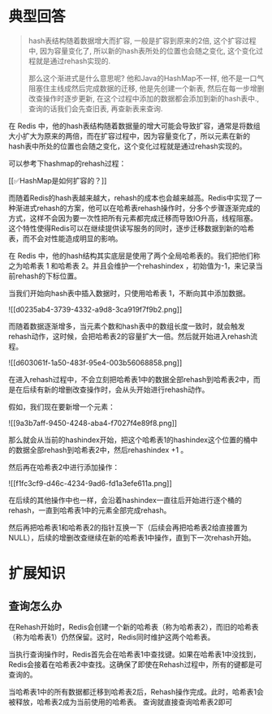# 典型回答

> hash表结构随着数据增大而扩容, 一般是扩容到原来的2倍, 这个扩容过程中, 因为容量变化了, 所以新的hash表所处的位置也会随之变化, 这个变化过程就是通过rehash实现的.
> 
> 那么这个渐进式是什么意思呢? 他和Java的HashMap不一样, 他不是一口气阻塞住主线成然后完成数据的迁移, 他是先创建一个新表, 然后在每一步增删改查操作时逐步更新, 在这个过程中添加的数据都会添加到新的hash表中., 查询的话我们会先查旧表, 再查新表来查询.

在 Redis 中，他的hash表结构随着数据量的增大可能会导致扩容，通常是将数组大小扩大为原来的两倍，而在扩容过程中，因为容量变化了，所以元素在新的hash表中所处的位置也会随之变化，这个变化过程就是通过rehash实现的。



可以参考下hashmap的rehash过程：

[[✅HashMap是如何扩容的？]]



而随着Redis的hash表越来越大，rehash的成本也会越来越高。Redis中实现了一种渐进式rehash的方案，他可以在哈希表rehash操作时，分多个步骤逐渐完成的方式，这样不会因为要一次性把所有元素都完成迁移而导致IO升高，线程阻塞。这个特性使得Redis可以在继续提供读写服务的同时，逐步迁移数据到新的哈希表，而不会对性能造成明显的影响。



在 Redis 中，他的hash结构其实底层是使用了两个全局哈希表的。我们把他们称之为哈希表 1 和哈希表 2。并且会维护一个rehashindex ，初始值为-1，来记录当前rehash的下标位置。



当我们开始向hash表中插入数据时，只使用哈希表 1，不断向其中添加数据。



![[d0235ab4-3739-4332-a9d8-3ca919f7f9b2.png]]



而随着数据逐渐增多，当元素个数和hash表中的数组长度一致时，就会触发rehash动作，这时候，会把哈希表2的容量扩大一倍。然后就开始进入rehash流程。



![[d603061f-1a50-483f-95e4-003b56068858.png]]





在进入rehash过程中，不会立刻把哈希表1中的数据全部rehash到哈希表2中，而是在后续有新的增删改查操作时，会从头开始进行rehash动作。



假如，我们现在要新增一个元素：



![[9a3b7aff-9450-4248-aba4-f7027f4e89f8.png]]



那么就会从当前的hashindex开始，把这个哈希表1的hashindex这个位置的桶中的数据全部rehash到哈希表2中，然后rehashindex +1 。



然后再在哈希表2中进行添加操作：



![[f1fc3cf9-d46c-4234-9ad6-fd1a3efe611a.png]]



在后续的其他操作中也一样，会沿着hashindex一直往后开始进行逐个桶的rehash，一直到哈希表1中的元素全部完成rehash。



然后再把哈希表1和哈希表2的指针互换一下（后续会再把哈希表2给直接置为NULL），后续的增删改查继续在新的哈希表1中操作，直到下一次rehash开始。





# 扩展知识


## 查询怎么办


在Rehash开始时，Redis会创建一个新的哈希表（称为哈希表2），而旧的哈希表（称为哈希表1）仍然保留。这时，Redis同时维护这两个哈希表。



当执行查询操作时，Redis首先会在哈希表1中查找键。如果在哈希表1中没找到，Redis会接着在哈希表2中查找。这确保了即使在Rehash过程中，所有的键都是可查询的。



当哈希表1中的所有数据都迁移到哈希表2后，Rehash操作完成。此时，哈希表1会被释放，哈希表2成为当前使用的哈希表。 查询就直接查询哈希表2即可

